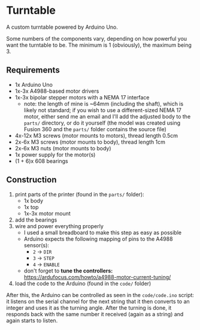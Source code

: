 # Turntable
A custom turntable powered by Arduino Uno.

Some numbers of the components vary, depending on how powerful you want the turntable to be. The minimum is 1 (obviously), the maximum being 3.

## Requirements
- 1x Arduino Uno
- 1x-3x A4988-based motor drivers
- 1x-3x bipolar stepper motors with a NEMA 17 interface
	- note: the length of mine is ~64mm (including the shaft), which is likely not standard; if you wish to use a different-sized NEMA 17 motor, either send me an email and I'll add the adjusted body to the `parts/` directory, or do it yourself (the model was created using Fusion 360 and the `parts/` folder contains the source file)
- 4x-12x M3 screws (motor mounts to motors), thread length 0.5cm
- 2x-6x M3 screws (motor mounts to body), thread length 1cm
- 2x-6x M3 nuts (motor mounts to body)
- 1x power supply for the motor(s)
- (1 + 6)x 608 bearings

## Construction
1. print parts of the printer (found in the `parts/` folder):
	- 1x body
	- 1x top
	- 1x-3x motor mount
2. add the bearings
3. wire and power everything properly
	- I used a small breadboard to make this step as easy as possible
	- Arduino expects the following mapping of pins to the A4988 sensor(s):
		- `2` -> `DIR`
		- `3` -> `STEP`
		- `4` -> `ENABLE`
	- don't forget to **tune the controllers:** https://ardufocus.com/howto/a4988-motor-current-tuning/
4. load the code to the Arduino (found in the `code/` folder)

After this, the Arduino can be controlled as seen in the `code/code.ino` script: it listens on the serial channel for the next string that it then converts to an integer and uses it as the turning angle. After the turning is done, it responds back with the same number it received (again as a string) and again starts to listen.

